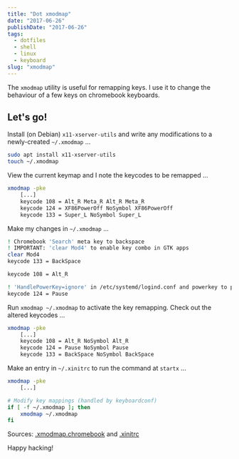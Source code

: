 ```yaml
---
title: "Dot xmodmap"
date: "2017-06-26"
publishDate: "2017-06-26"
tags:
  - dotfiles
  - shell
  - linux
  - keyboard
slug: "xmodmap"
---
```


The `xmodmap` utility is useful for remapping keys. I use it to change the behaviour of a few keys on chromebook keyboards.

## Let's go!

Install (on Debian) `x11-xserver-utils` and write any modifications to a newly-created `~/.xmodmap` ...

```bash
sudo apt install x11-xserver-utils
touch ~/.xmodmap
```

View the current keymap and I note the keycodes to be remapped ...

```bash
xmodmap -pke
    [...]
    keycode 108 = Alt_R Meta_R Alt_R Meta_R
    keycode 124 = XF86PowerOff NoSymbol XF86PowerOff
    keycode 133 = Super_L NoSymbol Super_L
```

Make my changes in `~/.xmodmap` ...

```bash
! Chromebook 'Search' meta key to backspace
! IMPORTANT: 'clear Mod4' to enable key combo in GTK apps
clear Mod4
keycode 133 = BackSpace

keycode 108 = Alt_R

! 'HandlePowerKey=ignore' in /etc/systemd/logind.conf and powerkey to pause
keycode 124 = Pause
```

Run `xmodmap ~/.xmodmap` to activate the key remapping. Check out the altered keycodes ... 

```bash
xmodmap -pke
    [...]
    keycode 108 = Alt_R NoSymbol Alt_R
    keycode 124 = Pause NoSymbol Pause
    keycode 133 = BackSpace NoSymbol BackSpace
```

Make an entry in `~/.xinitrc` to run the command at `startx` ...

```bash
xmodmap -pke
    [...]

# Modify key mappings (handled by keyboardconf)
if [ -f ~/.xmodmap ]; then
    xmodmap ~/.xmodmap
fi
```

Sources: [.xmodmap.chromebook](https://github.com/vonbrownie/dotfiles/blob/master/.xmodmap.chromebook) and [.xinitrc](https://github.com/vonbrownie/dotfiles/blob/master/.xinitrc)

Happy hacking!
